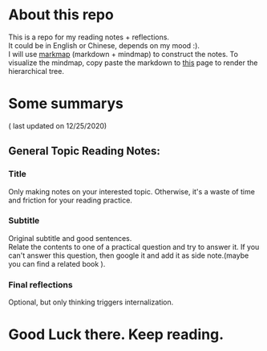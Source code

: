 # About this repo
This is a repo for my reading notes + reflections. \
It could be in English or Chinese, depends on my mood :). \
I will use [markmap](https://markmap.js.org/) (markdown + mindmap) to construct the notes. To visualize the mindmap, copy paste the markdown to [this](https://markmap.js.org/repl) page to render the hierarchical tree. 


# Some summarys
( last updated on 12/25/2020)

## General Topic Reading Notes:
### Title
Only making notes on your interested topic. Otherwise, it's a waste of time and friction for your reading practice.
### Subtitle
Original subtitle and good sentences. \
Relate the contents to one of a practical question and try to answer it. If you can't answer this question, then google it and add it as side note.(maybe you can find a related book ).
### Final reflections
Optional, but only thinking triggers internalization. 

# Good Luck there. Keep reading.
